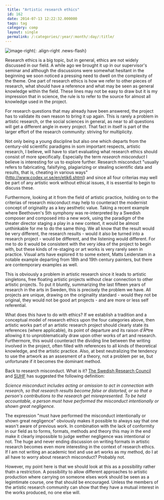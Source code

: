 ```yaml
---
 title: "Artistic research ethics"
 id: 162
 date: 2014-07-13 12:22:32.000000
 tags: tag
 category: comp
 layout: single
 permalink: /:categories/:year/:month/:day/:title/
---
```

![image-right](/assets/images/){: .align-right .news-flash}

Research ethics is a big topic, but in general, ethics are not widely discussed in our field. A while ago we brought it up in our supervisor's seminar and although the discussions were somewhat hesitant in the beginning we soon noticed a pressing need to dwell on the complexity of the theme. One part of research ethics is how we refer to other pieces of research, what should have a reference and what may be seen as general knowledge within the field. These lines may not be easy to draw but it is my impression that in science, the rule is to refer to the source for almost all knowledge used in the project. 

For research questions that may already have been answered, the project has to validate its own reason to bring it up again. This is rarely a problem in artistic research, or the social sciences in general, as near to all questions will get a different angle in every project. That fact in itself is part of the larger effort of the research community: striving for multiplicity.

Not only being a young discipline but also one which departs from the century-old scientific paradigms in som important respects, artistic research, I believe, will have to start evaluating what research ethics should consist of more specifically. Especially the term <em>research misconduct</em> I believe is interesting for us to explore further. Research misconduct "usually refers to fabricating, falsifying, plagiarizing or stealing scientific data and results, that is, cheating in various ways" (<a href="http://www.codex.vr.se/en/etik6.shtml">http://www.codex.vr.se/en/etik6.shtml</a>) and since all four criterias may well be part of any artistic work without ethical issues, it is essential to begin to discuss these.

Furthermore, looking at it from the field of artistic practice, holding on to the criterias of research misconduct may help to counteract the modernist concept of originality as a key aesthetic value. Taking a recent example where Beethoven's 5th symphony was re-interpreted by a Swedish composer and composed into a new work, using the paradigm of the theater director staging a play in a new context, it would be almost unthinkable for me to do the same thing. We all know that the result would be very different, the research results - would it also be turned into a research project - would be different, and the listening would different. For me to do it would be consistent with the very idea of the project to begin with, but these kinds of re-staging or art works is very rarely seen in practice. Visual arts have explored it to some extent, Matts Leiderstam in a notable example departing from 18th and 19th century painters, but there are contemporary examples as well.

This is obviously a problem in artistic research since it leads to artistic singletons, free floating artistic projects without clear connection to other artistic projects. To put it bluntly, summarizing the last fifteen years of research in the arts in Sweden, this is precisely the problem we have. All projects are unique, drawing on the originality standard - would they not be original, they would not be good art projects - and are more or less self referential.

What does this have to do with ethics? If we establish a tradition and a conceptual model of research ethics upon the four categories above, then artistic works part of an artistic research project should clearly state its references (where applicable), its point of departure and its raison d'Ãªtre allowing it to unproblematically draw upon other works of art and research. Furthermore, this would counteract the dividing line between the writing involved in the project, often filled with references to all kinds of theoretical knowledge, and the artistic practice. Also, at best neutralizing the tendency to use the artwork as an assesment of a theory, not a problem per se, but unfortunate if it becomes the dominant method.

Back to research misconduct. What is it? <a href="http://www.vr.se">The Swedish Research Council</a> and <a href="http://www.suhf.se/">SUHF</a> has suggested the following definition:

<em>Science misconduct includes acting or omission to act in connection with research, so that research results become false or distorted, or so that a person's contributions to the research get misrepresented. To be held accountable, a person must have performed the misconduct intentionally or shown great negligence. </em>

The expression "must have performed the misconduct intentionally or shown great negligence" obviously makes it possible to always say that one wasn't aware of previous work. In combination with the lack of conformity in our field as to forms, formats, methods and theory this may in the end make it clearly impossible to judge wether negligence was intentional or not. The huge and never ending discussion on writing formats in artistic research becomes even more interesting in the context of research ethics. If I am not writing an academic text and use art works as my method, do I at all have to worry about research misconduct? Probably not.

However, my point here is that we should look at this as a possibility rather thatn a restriction. A possibility to allow different approaches to artistic production where carrying on someone elses work should be seen as a legimtimate course, one that should be encouraged. Unless the members of the artistic research community can show that they have a mutual interest in the works produced, no one else will.

